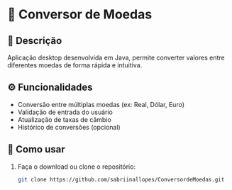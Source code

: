 # 💱 Conversor de Moedas

## 📝 Descrição
Aplicação desktop desenvolvida em Java, permite converter valores entre diferentes moedas de forma rápida e intuitiva.


## ⚙️ Funcionalidades

- Conversão entre múltiplas moedas (ex: Real, Dólar, Euro)
- Validação de entrada do usuário
- Atualização de taxas de câmbio 
- Histórico de conversões (opcional)

## 🚀 Como usar

1. Faça o download ou clone o repositório:
   ```bash
   git clone https://github.com/sabriinallopes/ConversordeMoedas.git
